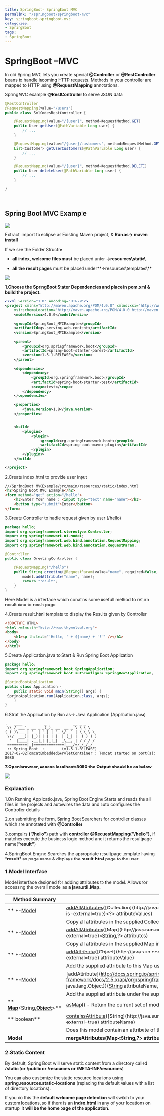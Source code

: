 ```yaml
---
title: SpringBoot- SpringBoot MVC
permalink: "/springboot/springboot-mvc"
key: springboot-springboot-mvc
categories:
- SpringBoot
tags:
- SpringBoot
---
```


SpringBoot –MVC 
==================

In old Spring MVC lets you create special **@Controller** or
**@RestController** beans to handle incoming HTTP requests. Methods in your
controller are mapped to HTTP using **@RequestMapping** annotations.

SpringMVC example **@RestController** to serve JSON data
```java
@RestController
@RequestMapping(value="/users")
public class SmlCodesRestController {

    @RequestMapping(value="/{user}", method=RequestMethod.GET)
    public User getUser(@PathVariable Long user) {
        // ...
    }

    @RequestMapping(value="/{user}/customers", method=RequestMethod.GET)
    List<Customer> getUserCustomers(@PathVariable Long user) {
        // ...
    }

    @RequestMapping(value="/{user}", method=RequestMethod.DELETE)
    public User deleteUser(@PathVariable Long user) {
        // ...
    }

}
```

<br>


Spring Boot MVC Example
-----------------------

![](media/277bfe6a73e396c44f6fcb56c90a793c.png)

Extract, import to eclipse as Existing Maven project, & **Run as→ maven
install**

If we see the Folder Structre

-   **all index, welcome files must** be placed unter **→resources\\static\\**

-   **all the result pages** must be placed under**→resources\\templates\\**

![](media/bf5bec36a086ffea38dfb1b4abd0d261.png)

**1.Choose the SpringBoot Stater Dependencies and place in pom.xml & build the
project.**
```xml
<?xml version="1.0" encoding="UTF-8"?>
<project xmlns="http://maven.apache.org/POM/4.0.0" xmlns:xsi="http://www.w3.org/2001/XMLSchema-instance"
    xsi:schemaLocation="http://maven.apache.org/POM/4.0.0 http://maven.apache.org/xsd/maven-4.0.0.xsd">
    <modelVersion>4.0.0</modelVersion>

    <groupId>SpringBoot_MVCExample</groupId>
    <artifactId>gs-serving-web-content</artifactId>
    <version>SpringBoot_MVCExample</version>

    <parent>
        <groupId>org.springframework.boot</groupId>
        <artifactId>spring-boot-starter-parent</artifactId>
        <version>1.5.1.RELEASE</version>
    </parent>

    <dependencies>
        <dependency>
            <groupId>org.springframework.boot</groupId>
            <artifactId>spring-boot-starter-test</artifactId>
            <scope>test</scope>
        </dependency>
    </dependencies>

    <properties>
        <java.version>1.8</java.version>
    </properties>


    <build>
        <plugins>
            <plugin>
                <groupId>org.springframework.boot</groupId>
                <artifactId>spring-boot-maven-plugin</artifactId>
            </plugin>
        </plugins>
    </build>

</project>
```


2.Create index.html to provide user input
```html
///SpringBoot_MVCExample/src/main/resources/static/index.html
<h2>Spring Boot MVC Example</h2>
<form method="get" action="/hello">
	<h3>Enter Your name : <input type="text" name="name"></h3>
	<button type="submit">Enter</button>
</form>
```


3.Create Controller to hadle request given by user (/hello)
```java
package hello;
import org.springframework.stereotype.Controller;
import org.springframework.ui.Model;
import org.springframework.web.bind.annotation.RequestMapping;
import org.springframework.web.bind.annotation.RequestParam;

@Controller
public class GreetingController {

    @RequestMapping("/hello")
    public String greeting(@RequestParam(value="name", required=false, defaultValue="World") String name, Model model) {
        model.addAttribute("name", name);
        return "result";
    }
}
```
Here Model is a interface which conatins some usefull method to return result data to result page
	
4.Create result.html template to display the Results given by Controller
```html
<!DOCTYPE HTML>
<html xmlns:th="http://www.thymeleaf.org">
<body>
    <h1><p th:text="'Hello, ' + ${name} + '!'" /></h1>
</body>
</html>
```

5.Create Application.java to Start & Run Spring Boot Application
```java
package hello;
import org.springframework.boot.SpringApplication;
import org.springframework.boot.autoconfigure.SpringBootApplication;

@SpringBootApplication
public class Application {
	public static void main(String[] args) {
 SpringApplication.run(Application.class, args);
	}
}
```

6.Strat the Application by Run as→ Java Application (Application.java)
```dos
.   ____          _            __ _ _
 \\ / ___'_ __ _ _(_)_ __  __ _ \ \ \ \
( ( )\___ | '_ | '_| | '_ \/ _` | \ \ \ \
 \\/  ___)| |_)| | | | | || (_| |  ) ) ) )
  '  |____| .__|_| |_|_| |_\__, | / / / /
 =========|_|==============|___/=/_/_/_/
 :: Spring Boot ::        (v1.5.1.RELEASE)
2017-02-02TomcatEmbeddedServletContainer : Tomcat started on port(s): 8080
```


**7.Open browser, access localhost:8080 the Output should be as below**

![](media/d590d5ed2e4c6268aef8be23eb58aed9.png)



### Explanation

1.On Running Applicatio.java, Spring Boot Engine Starts and reads the all files
in the projects and autowires the data and auto configures the Controller
details

2.on submitting the form, Spring Boot Searchers for controller classes which are
annotated with **@Controller**

3.compairs **(“/hello")** path with **controller @RequestMapping("/hello"),**
if matches execute the business logic method and it returns the resultpage
name(“**result"**)

4.SpringBoot Engine Searches the appropriate resultpage template having
“**result"** as page name & displays the **result.html** page to the user

### 1.Model Interface

Model interface designed for adding attributes to the model. Allows for
accessing the overall model as **a java.util.Map.**

| **Method Summary**                                                                                                                                                                             |                                                                                                                                                                                                                                                                                                                                                                                                                                                             |
|------------------------------------------------------------------------------------------------------------------------------------------------------------------------------------------------|-------------------------------------------------------------------------------------------------------------------------------------------------------------------------------------------------------------------------------------------------------------------------------------------------------------------------------------------------------------------------------------------------------------------------------------------------------------|
| ** **[Model](http://docs.spring.io/spring-framework/docs/2.5.x/api/org/springframework/ui/Model.html)                                                                                          | [addAllAttributes](http://docs.spring.io/spring-framework/docs/2.5.x/api/org/springframework/ui/Model.html#addAllAttributes(java.util.Collection))([Collection](http://java.sun.com/javase/6/docs/api/java/util/Collection.html?is-external=true)<?> attributeValues)                                                                                                                                                                                     |
|                                                                                                                                                                                                |           Copy all attributes in the supplied Collection into this Map,                                                                                                                                                                                                                                                                                                                                                                                     |
| ** **[Model](http://docs.spring.io/spring-framework/docs/2.5.x/api/org/springframework/ui/Model.html)                                                                                          | [addAllAttributes](http://docs.spring.io/spring-framework/docs/2.5.x/api/org/springframework/ui/Model.html#addAllAttributes(java.util.Map))([Map](http://java.sun.com/javase/6/docs/api/java/util/Map.html?is-external=true)<[String](http://java.sun.com/javase/6/docs/api/java/lang/String.html?is-external=true),?> attributes)                                                                                                                        |
|                                                                                                                                                                                                |           Copy all attributes in the supplied Map into this Map.                                                                                                                                                                                                                                                                                                                                                                                            |
| ** **[Model](http://docs.spring.io/spring-framework/docs/2.5.x/api/org/springframework/ui/Model.html)                                                                                          | [addAttribute](http://docs.spring.io/spring-framework/docs/2.5.x/api/org/springframework/ui/Model.html#addAttribute(java.lang.Object))([Object](http://java.sun.com/javase/6/docs/api/java/lang/Object.html?is-external=true) attributeValue)                                                                                                                                                                                                               |
|                                                                                                                                                                                                |           Add the supplied attribute to this Map using a [generated name](http://docs.spring.io/spring-framework/docs/2.5.x/api/org/springframework/core/Conventions.html#getVariableName(java.lang.Object)).                                                                                                                                                                                                                                               |
| ** **[Model](http://docs.spring.io/spring-framework/docs/2.5.x/api/org/springframework/ui/Model.html)                                                                                          | [addAttribute](http://docs.spring.io/spring-framework/docs/2.5.x/api/org/springframework/ui/Model.html#addAttribute(java.lang.String, java.lang.Object))([String](http://java.sun.com/javase/6/docs/api/java/lang/String.html?is-external=true) attributeName, [Object](http://java.sun.com/javase/6/docs/api/java/lang/Object.html?is-external=true) attributeValue)                                                                                       |
|                                                                                                                                                                                                |           Add the supplied attribute under the supplied name.                                                                                                                                                                                                                                                                                                                                                                                               |
| ** **[Map](http://java.sun.com/javase/6/docs/api/java/util/Map.html?is-external=true)**<String,**[Object](http://java.sun.com/javase/6/docs/api/java/lang/Object.html?is-external=true)**>** | [asMap](http://docs.spring.io/spring-framework/docs/2.5.x/api/org/springframework/ui/Model.html#asMap())() -       Return the current set of model attributes as a Map.                                                                                                                                                                                                                                                                                     |
| ** boolean**                                                                                                                                                                                   | [containsAttribute](http://docs.spring.io/spring-framework/docs/2.5.x/api/org/springframework/ui/Model.html#containsAttribute(java.lang.String))([String](http://java.sun.com/javase/6/docs/api/java/lang/String.html?is-external=true) attributeName)                                                                                                                                                                                                      |
|                                                                                                                                                                                                |           Does this model contain an attribute of the given name?                                                                                                                                                                                                                                                                                                                                                                                           |
| **Model**                                                                                                                                                                                      | **mergeAttributes(Map<String,?> attributes)**                                                                                                                                                                                                                                                                                                                                                                                                             |

### 2.Static Content

By default, Spring Boot will serve static content from a directory called
**/static** (**or /public or /resources or /META-INF/resources**)

You can also customize the static resource locations using
**spring.resources.static-locations** (replacing the default values with a list
of directory locations).

If you do this the **default welcome page detection** will switch to your custom
locations, so if there is an **index.html** in any of your locations on startup,
it **will be the home page of the application.**

